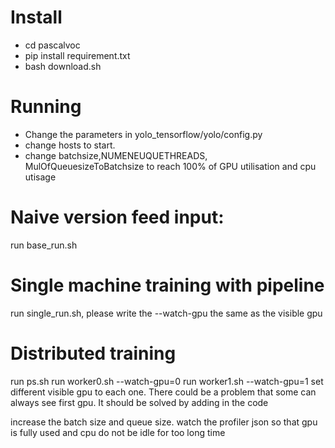 # Install
- cd pascalvoc  
- pip install requirement.txt  
- bash download.sh  

# Running  
- Change the parameters in yolo_tensorflow/yolo/config.py  
- change hosts to start.
- change batchsize,NUMENEUQUETHREADS, MulOfQueuesizeToBatchsize to reach 100% of GPU utilisation and cpu utisage

# Naive version feed input:  
run base_run.sh

# Single machine training with pipeline  
run single_run.sh, please write the --watch-gpu the same as the visible gpu


# Distributed training  
run ps.sh
run worker0.sh --watch-gpu=0
run worker1.sh  --watch-gpu=1
set different visible gpu to each one. There could be a problem that some can always see first gpu.
It should be solved by adding in the code

increase the batch size and queue size. watch the profiler json so that gpu is fully used and cpu do not be idle for too long time
